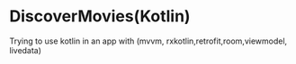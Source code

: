 # DiscoverMovies(Kotlin)
Trying to use kotlin in an app with (mvvm, rxkotlin,retrofit,room,viewmodel, livedata)

